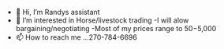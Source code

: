 - 👋 Hi, I’m Randys assistant
- 👀 I’m interested in Horse/livestock trading
-I will alow bargaining/negotiating
-Most of my prices range to $50-$5,000
- 📫 How to reach me ...270-784-6696

<!---

